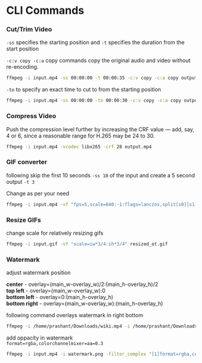# CLI Commands

### Cut/Trim Video
`-ss` specifies the starting position and `-t` specifies the duration from the start position

`-c:v copy -c:a` copy commands copy the original audio and video without re-encoding.

```bash
ffmpeg -i input.mp4 -ss 00:00:00 -t 00:00:35 -c:v copy -c:a copy output.mp4
```

`-to` to specify an exact time to cut to from the starting position

```bash
ffmpeg -i input.mp4 -ss 00:00:00 -to 00:00:30 -c:v copy -c:a copy output.mp4
```

### Compress Video
Push the compression level further by increasing the CRF value — add, say, 4 or 6, since a reasonable range for H.265 may be 24 to 30. 

```bash
ffmpeg -i input.mp4 -vcodec libx265 -crf 28 output.mp4
```

### GIF converter

following skip the first 10 seconds `-ss 10` of the input and create a 5 second output `-t 3`

Change as per your need
```bash
ffmpeg -i input.mp4 -vf "fps=5,scale=640:-1:flags=lanczos,split[s0][s1];[s0]palettegen[p];[s1][p]paletteuse" -loop 0 output.gif
```

### Resize GIFs
change scale for relatively resizing gifs
```bash
ffmpeg -i input.gif -vf "scale=iw*3/4:ih*3/4" resized_ot.gif
```

### Watermark
adjust watermark position

**center** - overlay=(main_w-overlay_w)/2:(main_h-overlay_h)/2 <br>
**top left** - overlay=(main_w-overlay_w):0<br>
**bottom left** - overlay=0:(main_h-overlay_h)<br>
**bottom right** - overlay=(main_w-overlay_w):(main_h-overlay_h)<br>

following command overlays watermark in right bottom
```bash
ffmpeg -i /home/prashant/Downloads/wiki.mp4 -i /home/prashant/Downloads/icon.png -filter_complex "[1][0]scale2ref=oh*mdar:ih*0.1[logo][video];[video][logo]overlay=(main_w-overlay_w-20):(main_h-overlay_h-20)" output_scaled.mp4
```

add oppacity in watermark <br>
`format=rgba,colorchannelmixer=aa=0.3`

```bash
ffmpeg -i input.mp4 -i watermark.png -filter_complex "[1]format=rgba,colorchannelmixer=aa=0.3[logo];[logo][0]scale2ref=oh*mdar:ih[logo][video];[video][logo]overlay=overlay=(main_w-overlay_w-20):(main_h-overlay_h-20)" output_center_cover_transparent.mp4
```